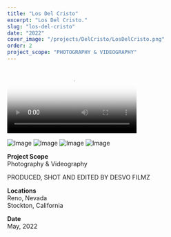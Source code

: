```yaml
---
title: "Los Del Cristo"
excerpt: "Los Del Cristo."
slug: "los-del-cristo"
date: "2022"
cover_image: "/projects/DelCristo/LosDelCristo.png"
order: 2
project_scope: "PHOTOGRAPHY & VIDEOGRAPHY"
---
```


<video controls poster="/projects/DelCristo/LosDelCristo.png">
<source src="/projects/DelCristo/CristoVideo.mp4" type="video/mp4" />
</video>

![Image](/projects/DelCristo/Cristo1.png)
![Image](/projects/DelCristo/Cristo2.png)
![Image](/projects/DelCristo/Cristo4.png)
![Image](/projects/DelCristo/Cristo3.png)

**Project Scope**  
Photography & Videography

PRODUCED, SHOT AND EDITED BY DESVO FILMZ

**Locations**  
Reno, Nevada  
Stockton, California

**Date**  
May, 2022
